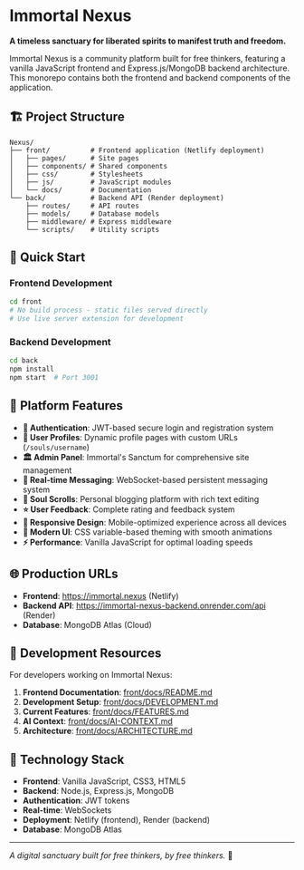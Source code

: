 # Immortal Nexus

**A timeless sanctuary for liberated spirits to manifest truth and freedom.**

Immortal Nexus is a community platform built for free thinkers, featuring a vanilla JavaScript frontend and Express.js/MongoDB backend architecture. This monorepo contains both the frontend and backend components of the application.

## 🏗️ **Project Structure**

```
Nexus/
├── front/          # Frontend application (Netlify deployment)
│   ├── pages/      # Site pages
│   ├── components/ # Shared components
│   ├── css/        # Stylesheets
│   ├── js/         # JavaScript modules
│   └── docs/       # Documentation
└── back/           # Backend API (Render deployment)
    ├── routes/     # API routes
    ├── models/     # Database models
    ├── middleware/ # Express middleware
    └── scripts/    # Utility scripts
```

## 🚀 **Quick Start**

### Frontend Development
```bash
cd front
# No build process - static files served directly
# Use live server extension for development
```

### Backend Development 
```bash
cd back
npm install
npm start  # Port 3001
```

## 🌟 **Platform Features**

- **🔐 Authentication**: JWT-based secure login and registration system
- **👤 User Profiles**: Dynamic profile pages with custom URLs (`/souls/username`)
- **🏛️ Admin Panel**: Immortal's Sanctum for comprehensive site management
- **💬 Real-time Messaging**: WebSocket-based persistent messaging system
- **📝 Soul Scrolls**: Personal blogging platform with rich text editing
- **⭐ User Feedback**: Complete rating and feedback system
- **📱 Responsive Design**: Mobile-optimized experience across all devices
- **🎨 Modern UI**: CSS variable-based theming with smooth animations
- **⚡ Performance**: Vanilla JavaScript for optimal loading speeds

## 🌐 **Production URLs**

- **Frontend**: https://immortal.nexus (Netlify)
- **Backend API**: https://immortal-nexus-backend.onrender.com/api (Render)  
- **Database**: MongoDB Atlas (Cloud)

## 📖 **Development Resources**

For developers working on Immortal Nexus:

1. **Frontend Documentation**: [front/docs/README.md](./front/docs/README.md)
2. **Development Setup**: [front/docs/DEVELOPMENT.md](./front/docs/DEVELOPMENT.md)
3. **Current Features**: [front/docs/FEATURES.md](./front/docs/FEATURES.md)  
4. **AI Context**: [front/docs/AI-CONTEXT.md](./front/docs/AI-CONTEXT.md)
5. **Architecture**: [front/docs/ARCHITECTURE.md](./front/docs/ARCHITECTURE.md)

## 🔧 **Technology Stack**

- **Frontend**: Vanilla JavaScript, CSS3, HTML5
- **Backend**: Node.js, Express.js, MongoDB
- **Authentication**: JWT tokens
- **Real-time**: WebSockets
- **Deployment**: Netlify (frontend), Render (backend)
- **Database**: MongoDB Atlas

---

*A digital sanctuary built for free thinkers, by free thinkers.* 🌟 